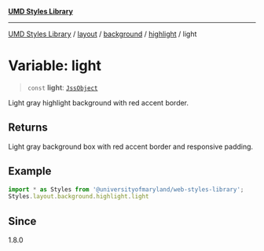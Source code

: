 [**UMD Styles Library**](../../../../../../README.md)

***

[UMD Styles Library](../../../../../../README.md) / [layout](../../../../../README.md) / [background](../../../README.md) / [highlight](../README.md) / light

# Variable: light

> `const` **light**: [`JssObject`](../../../../../../utilities/namespaces/transform/type-aliases/JssObject.md)

Light gray highlight background with red accent border.

## Returns

Light gray background box with red accent border and responsive padding.

## Example

```typescript
import * as Styles from '@universityofmaryland/web-styles-library';
Styles.layout.background.highlight.light
```

## Since

1.8.0
